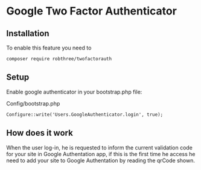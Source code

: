 Google Two Factor Authenticator
===============================

Installation
------------
To enable this feature you need to

```
composer require robthree/twofactorauth
```

Setup
-----

Enable google authenticator in your bootstrap.php file:

Config/bootstrap.php
```
Configure::write('Users.GoogleAuthenticator.login', true);
```

How does it work
----------------
When the user log-in, he is requested to inform the current validation
code for your site in Google Authentation app, if this is the first 
time he access he need to add your site to Google Authentation by reading
the qrCode shown.

